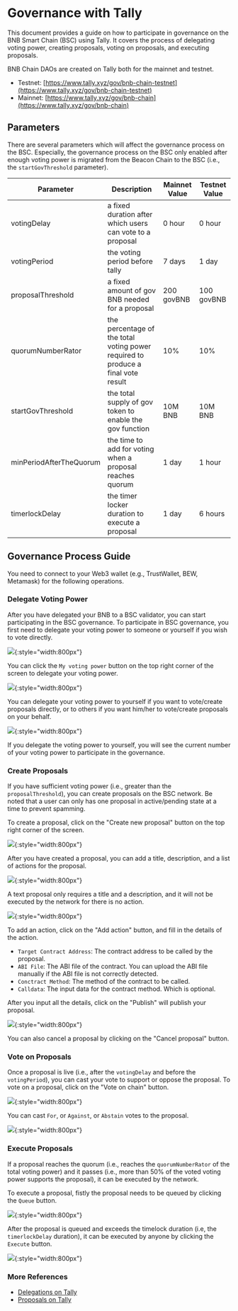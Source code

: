 
# Governance with Tally

This document provides a guide on how to participate in governance on the BNB Smart Chain (BSC) using Tally. It
covers the process of delegating voting power, creating proposals, voting on proposals, and executing proposals.

BNB Chain DAOs are created on Tally both for the mainnet and testnet.

* Testnet: [https://www.tally.xyz/gov/bnb-chain-testnet](https://www.tally.xyz/gov/bnb-chain-testnet)
* Mainnet: [https://www.tally.xyz/gov/bnb-chain](https://www.tally.xyz/gov/bnb-chain)

## Parameters

There are several parameters which will affect the governance process on the BSC.
Especially, the governance process on the BSC only enabled after enough voting power is migrated from the Beacon Chain
to the BSC (i.e., the `startGovThreshold` parameter).

| Parameter               | Description                                                                      | Mainnet Value | Testnet Value |
|-------------------------|----------------------------------------------------------------------------------|---------------|---------------|
| votingDelay             | a fixed duration  after which users can vote to a proposal                       | 0 hour        | 0 hour        |
| votingPeriod            | the voting period before tally                                                   | 7 days        | 1 day         |
| proposalThreshold       | a fixed amount of gov BNB needed for a proposal                                  | 200 govBNB    | 100 govBNB    |
| quorumNumberRator       | the percentage of the total voting power required to produce a final vote result | 10%           | 10%           |
| startGovThreshold       | the total supply of gov token to enable the gov function                         | 10M BNB       | 10M BNB       |
| minPeriodAfterTheQuorum | the time to add for voting when a proposal reaches quorum                        | 1 day         | 1 hour        |
| timerlockDelay          | the timer locker duration to execute a proposal                                  | 1 day         | 6 hours       |

## Governance Process Guide

You need to connect to your Web3 wallet (e.g., TrustWallet, BEW, Metamask) for the following operations.

### Delegate Voting Power

After you have delegated your BNB to a BSC validator, you can start participating in the BSC governance.
To participate in BSC governance, you first need to delegate your voting power to someone or yourself if you wish to
vote directly.

![](../../assets/bcfusion/tally1.png){:style="width:800px"}

You can click the `My voting power` button on the top right corner of the screen to delegate your voting power.

![](../../assets/bcfusion/tally2.png){:style="width:800px"}

You can delegate your voting power to yourself if you want to vote/create proposals directly, or to others if you want
him/her to vote/create proposals on your behalf.

![](../../assets/bcfusion/tally3.png){:style="width:800px"}

If you delegate the voting power to yourself, you will see the current number of your voting power to participate in the governance.

### Create Proposals

If you have sufficient voting power (i.e., greater than the `proposalThreshold`), you can create proposals on the BSC
network. Be noted that a user can only has one proposal in active/pending state at a time to prevent spamming.

To create a proposal, click on the "Create new proposal" button on the top right corner of the screen.

![](../../assets/bcfusion/tally11.png){:style="width:800px"}

After you have created a proposal, you can add a title, description, and a list of actions for the proposal.

![](../../assets/bcfusion/tally4.png){:style="width:800px"}

A text proposal only requires a title and a description, and it will not be executed by the network for there is no action.

![](../../assets/bcfusion/tally5.png){:style="width:800px"}

To add an action, click on the "Add action" button, and fill in the details of the action.

- `Target Contract Address`: The contract address to be called by the proposal.
- `ABI File`: The ABI file of the contract. You can upload the ABI file manually if the ABI file is not correctly
  detected.
- `Conctract Method`: The method of the contract to be called.
- `Calldata`: The input data for the contract method. Which is optional.

After you input all the details, click on the "Publish" will publish your proposal.

![](../../assets/bcfusion/tally6.png){:style="width:800px"}

You can also cancel a proposal by clicking on the "Cancel proposal" button.

### Vote on Proposals

Once a proposal is live (i.e., after the `votingDelay` and before the `votingPeriod`), you can cast your vote to
support or oppose the proposal. To vote on a proposal, click on the "Vote on chain" button.

![](../../assets/bcfusion/tally7.png){:style="width:800px"}

You can cast `For`, or `Against`, or `Abstain` votes to the proposal.

![](../../assets/bcfusion/tally8.png){:style="width:800px"}

### Execute Proposals

If a proposal reaches the quorum (i.e., reaches the `quorumNumberRator` of the total voting power) and it passes
(i.e., more than 50% of the voted voting power supports the proposal), it can be executed by the network.

To execute a proposal, fistly the proposal needs to be queued by clicking the `Queue` button.

![](../../assets/bcfusion/tally9.png){:style="width:800px"}

After the proposal is queued and exceeds the timelock duration (i.e, the `timerlockDelay` duration),
it can be executed by anyone by clicking the `Execute` button.

![](../../assets/bcfusion/tally10.png){:style="width:800px"}

### More References

- [Delegations on Tally](https://docs.tally.xyz/knowledge-base/delegations-on-tally)
- [Proposals on Tally](https://docs.tally.xyz/knowledge-base/proposals)
